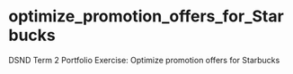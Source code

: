 # optimize_promotion_offers_for_Starbucks
DSND Term 2 Portfolio Exercise: Optimize promotion offers for Starbucks

